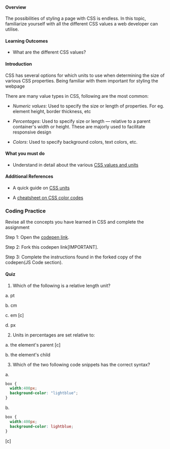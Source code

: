 #### Overview

The possibilities of styling a page with CSS is endless.
In this topic, familiarize yourself with all the different CSS values a web developer can utilise. 

#### Learning Outcomes

- What are the different CSS values?

#### Introduction

CSS has several options for which units to use when determining the size of various CSS properties. Being familiar with them important for styling the webpage

There are many value types in CSS, following are the most common:

- *Numeric values*: Used to specify the size or length of properties. For eg. element height, border thickness, etc

- *Percentages*: Used to specify size or length — relative to a parent container's width or height. These are majorly used to facilitate responsive design

- *Colors*: Used to specify background colors, text colors, etc.


#### What you must do

- Understand in detail about the various [CSS values and units](https://developer.mozilla.org/en-US/docs/Learn/CSS/Building_blocks/Values_and_units) 

#### Additional References

- A quick guide on [CSS units](https://alligator.io/css/css-units-explained/)

- A [cheatsheet on CSS color codes](https://www.quackit.com/css/css_color_codes.cfm)


### Coding Practice

Revise all the concepts you have learned in CSS and complete the assignment

Step 1: Open the [codepen link](https://codepen.io/nnair25/pen/oNvqwwR).

Step 2: Fork this codepen link[IMPORTANT].

Step 3: Complete the instructions found in the forked copy of the codepen(JS Code section).



#### Quiz

1. Which of the following is a relative length unit?

a. pt

b. cm

c. em [c]

d. px

2. Units in percentages are set relative to:

a. the element's parent [c]

b. the element's child



3. Which of the two following code snippets has the correct syntax?

a. 
```css
box {
  width:400px;
  background-color: "lightblue";
}
```

b. 

```css
box {
  width:400px;
  background-color: lightblue;
}
``` 
 [c]



